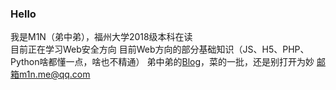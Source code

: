 ### Hello
我是M1N（弟中弟），福州大学2018级本科在读        
目前正在学习Web安全方向
目前Web方向的部分基础知识（JS、H5、PHP、Python啥都懂一点，啥也不精通）
弟中弟的[Blog](http://blog.m1n.me/)，菜的一批，还是别打开为妙
邮箱m1n.me@qq.com
